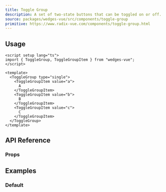 ```yaml
---
title: Toggle Group
description: A set of two-state buttons that can be toggled on or off.
source: packages/wedges-vue/src/components/toggle-group
primitive: https://www.radix-vue.com/components/toggle-group.html
---
```


<ComponentPreview name="ToggleGroupPreview" />

## Usage

```vue
<script setup lang="ts">
import { ToggleGroup, ToggleGroupItem } from "wedges-vue";
</script>

<template>
  <ToggleGroup type="single">
    <ToggleGroupItem value="a">
      A
    </ToggleGroupItem>
    <ToggleGroupItem value="b">
      B
    </ToggleGroupItem>
    <ToggleGroupItem value="c">
      C
    </ToggleGroupItem>
  </ToggleGroup>
</template>
```

## API Reference

### Props
<!-- @include: ../../meta/ToggleGroup.md -->

## Examples

### Default

<ComponentPreview name="ToggleGroupExampleOne" />
